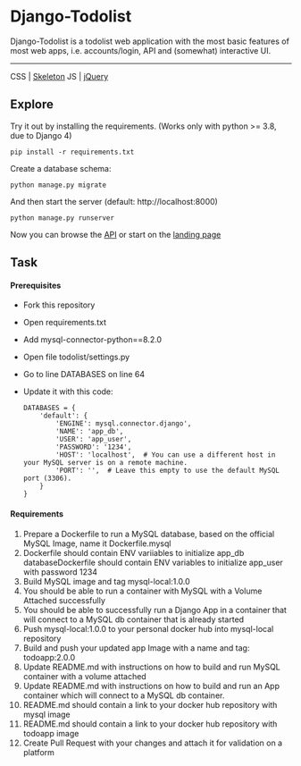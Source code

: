 # Django-Todolist

Django-Todolist is a todolist web application with the most basic features of most web apps, i.e. accounts/login, API and (somewhat) interactive UI.

---
CSS | [Skeleton](http://getskeleton.com/)
JS  | [jQuery](https://jquery.com/)

## Explore
Try it out by installing the requirements. (Works only with python >= 3.8, due to Django 4)

    pip install -r requirements.txt

Create a database schema:

    python manage.py migrate

And then start the server (default: http://localhost:8000)

    python manage.py runserver


Now you can browse the [API](http://localhost:8000/api/)
or start on the [landing page](http://localhost:8000/)

## Task
#### Prerequisites
- Fork this repository
- Open requirements.txt
- Add mysql-connector-python==8.2.0
- Open file todolist/settings.py
- Go to line DATABASES on line 64
- Update it with this code:

    ```
    DATABASES = {
        'default': {
            'ENGINE': mysql.connector.django',
            'NAME': 'app_db',
            'USER': 'app_user',
            'PASSWORD': '1234',
            'HOST': 'localhost',  # You can use a different host in your MySQL server is on a remote machine.
            'PORT': '',  # Leave this empty to use the default MySQL port (3306).
        }
    }

    ```
#### Requirements
1. Prepare a Dockerfile to run a MySQL database, based on the official MySQL Image, name it Dockerfile.mysql
2. Dockerfile should contain ENV variіables to initialize app_db databaseDockerfile should contain ENV variables to initialize app_user with password 1234
3. Build MySQL image and tag mysql-local:1.0.0
4. You should be able to run a container with MySQL with a Volume Attached successfully
5. You should be able to successfully run a Django App in a container that will connect to a MySQL db container that is already started
6. Push mysql-local:1.0.0 to your personal docker hub into mysql-local repository
7. Build and push your updated app Image with a name and tag: todoapp:2.0.0
8. Update README.md with instructions on how to build and run MySQL container with a volume attached
9. Update README.md with instructions on how to build and run an App container which will connect to a MySQL db container.
10. README.md should contain a link to your docker hub repository with mysql image
11. README.md should contain a link to your docker hub repository with todoapp image
12. Create Pull Request with your changes and attach it for validation on a platform







